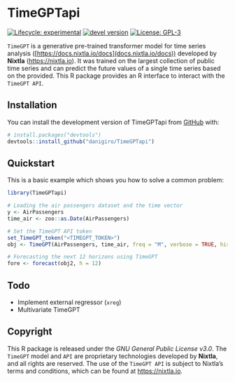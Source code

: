 
<!-- README.md is generated from README.Rmd. Please edit that file -->

# TimeGPTapi

<!-- badges: start -->

[![Lifecycle:
experimental](https://img.shields.io/badge/lifecycle-experimental-orange.svg)](https://lifecycle.r-lib.org/articles/stages.html)
[![devel
version](https://img.shields.io/badge/devel%20version-0.1.0-blue.svg)](https://github.com/daniGiro/TimeGPTapi)
[![License:
GPL-3](https://img.shields.io/badge/license-GPL--3-forestgreen.svg)](https://cran.r-project.org/web/licenses/GPL-3)
<!-- badges: end -->

`TimeGPT` is a generative pre-trained transformer model for time series
analysis ([https://docs.nixtla.io/docs](docs.nixtla.io/docs)) developed
by **Nixtla** (<https://nixtla.io>). It was trained on the largest
collection of public time series and can predict the future values of a
single time series based on the provided. This R package provides an R
interface to interact with the `TimeGPT API`.

## Installation

You can install the development version of TimeGPTapi from
[GitHub](https://github.com/) with:

``` r
# install.packages("devtools")
devtools::install_github("danigiro/TimeGPTapi")
```

## Quickstart

This is a basic example which shows you how to solve a common problem:

``` r
library(TimeGPTapi)

# Loading the air passengers dataset and the time vector
y <- AirPassengers
time_air <- zoo::as.Date(AirPassengers)

# Set the TimeGPT API token
set_TimeGPT_token("<TIMEGPT_TOKEN>")
obj <- TimeGPT(AirPassengers, time_air, freq = "M", verbose = TRUE, historic = TRUE)

# Forecasting the next 12 horizons using TimeGPT
fore <- forecast(obj2, h = 12)
```

## Todo

- Implement external regressor (`xreg`)
- Multivariate TimeGPT

## Copyright

This R package is released under the *GNU General Public License v3.0*.
The `TimeGPT` model and `API` are proprietary technologies developed by
**Nixtla**, and all rights are reserved. The use of the `TimeGPT API` is
subject to Nixtla’s terms and conditions, which can be found at
<https://nixtla.io>.
